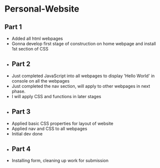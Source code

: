 # Personal-Website
## Part 1
- Added all html webpages
- Gonna develop first stage of construction on home webpage and install 1st section of CSS
- ## Part 2
- Just completed JavaScript into all webpages to display 'Hello World' in console on all the webpages
- Just completed the nav section, will apply to other webpages in next phase.
- I will apply CSS and functions in later stages
- ## Part 3
- Applied basic CSS properties for layout of website
- Applied nav and CSS to all webpages
- Initial dev done
- ## Part 4
- Installing form, cleaning up work for submission